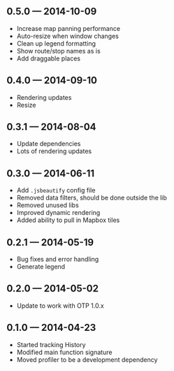 
## 0.5.0 — 2014-10-09

* Increase map panning performance
* Auto-resize when window changes
* Clean up legend formatting
* Show route/stop names as is
* Add draggable places

## 0.4.0 — 2014-09-10

* Rendering updates
* Resize

## 0.3.1 — 2014-08-04

* Update dependencies
* Lots of rendering updates

## 0.3.0 — 2014-06-11

* Add `.jsbeautify` config file
* Removed data filters, should be done outside the lib
* Removed unused libs
* Improved dynamic rendering
* Added ability to pull in Mapbox tiles

## 0.2.1 — 2014-05-19

* Bug fixes and error handling
* Generate legend

## 0.2.0 — 2014-05-02

* Update to work with OTP 1.0.x

## 0.1.0 — 2014-04-23

* Started tracking History
* Modified main function signature
* Moved profiler to be a development dependency
